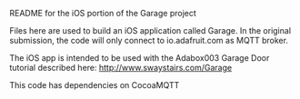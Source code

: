 README for the iOS portion of the Garage project

Files here are used to build an iOS application called Garage. In the original submission, the code will only connect to io.adafruit.com as MQTT broker.

The iOS app is intended to be used with the Adabox003 Garage Door tutorial described here:
http://www.swaystairs.com/Garage

This code has dependencies on CocoaMQTT

